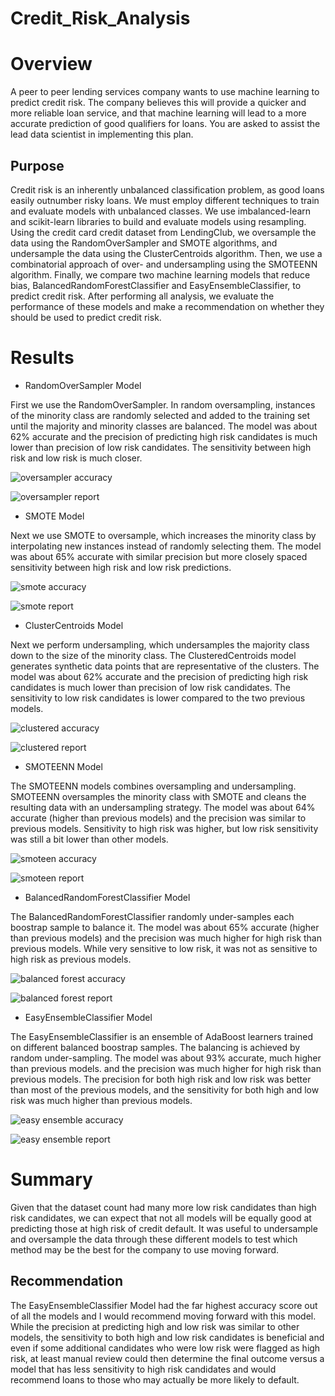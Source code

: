 # Credit_Risk_Analysis

# Overview
A peer to peer lending services company wants to use machine learning to predict credit risk. The company believes this will provide a quicker and more reliable
loan service, and that machine learning will lead to a more accurate prediction of good qualifiers for loans. You are asked to assist the lead data scientist in 
implementing this plan.

## Purpose
Credit risk is an inherently unbalanced classification problem, as good loans easily outnumber risky loans. We must employ different techniques to train and 
evaluate models with unbalanced classes. We use imbalanced-learn and scikit-learn libraries to build and evaluate models using resampling. Using the credit card 
credit dataset from LendingClub, we oversample the data using the RandomOverSampler and SMOTE algorithms, and undersample the data using the ClusterCentroids 
algorithm. Then, we use a combinatorial approach of over- and undersampling using the SMOTEENN algorithm. Finally, we compare two machine learning models 
that reduce bias, BalancedRandomForestClassifier and EasyEnsembleClassifier, to predict credit risk. After performing all analysis, we evaluate the performance 
of these models and make a recommendation on whether they should be used to predict credit risk.

# Results

* RandomOverSampler Model

First we use the RandomOverSampler. In random oversampling, instances of the minority class are randomly selected and added to the training set 
until the majority and minority classes are balanced. The model was about 62% accurate and the precision of predicting high risk candidates is much lower
than precision of low risk candidates. The sensitivity between high risk and low risk is much closer.

![oversampler accuracy](https://user-images.githubusercontent.com/99205688/174492847-bce6dc00-0c99-4a35-9172-3ff34d31ba57.PNG)

![oversampler report](https://user-images.githubusercontent.com/99205688/174492849-f73ef4d1-f45a-4e50-b7ac-552969868d5a.PNG)

* SMOTE Model

Next we use SMOTE to oversample, which increases the minority class by interpolating new instances instead of randomly selecting them. The model was about 65% 
accurate with similar precision but more closely spaced sensitivity between high risk and low risk predictions.

![smote accuracy](https://user-images.githubusercontent.com/99205688/174492852-4d22f01c-8e3d-4de7-834f-d577e82ef83b.PNG)

![smote report](https://user-images.githubusercontent.com/99205688/174492854-c349a132-f26f-4028-80db-5663aaba514b.PNG)

* ClusterCentroids Model

Next we perform undersampling, which undersamples the majority class down to the size of the minority class. The ClusteredCentroids model generates synthetic data points that are representative of the clusters.  The model was about 62% accurate and the precision of predicting high risk candidates is much lower
than precision of low risk candidates. The sensitivity to low risk candidates is lower compared to the two previous models.

![clustered accuracy](https://user-images.githubusercontent.com/99205688/174492899-2a3690a9-3d45-4f2d-8c32-c263bb3a49e6.PNG)

![clustered report](https://user-images.githubusercontent.com/99205688/174492904-12526e8f-0ee3-416c-83d4-af307f351e3c.PNG)

* SMOTEENN Model

The SMOTEENN models combines oversampling and undersampling. SMOTEENN oversamples the minority class with SMOTE and cleans the resulting data with an 
undersampling strategy. The model was about 64% accurate (higher than previous models) and the precision was similar to previous models. Sensitivity to high
risk was higher, but low risk sensitivity was still a bit lower than other models.

![smoteen accuracy](https://user-images.githubusercontent.com/99205688/174492910-07cc7a63-815b-4823-92f9-f6ed6fdf3b68.PNG)

![smoteen report](https://user-images.githubusercontent.com/99205688/174492911-1fb6a616-2998-430e-9926-3c9f3886ceb9.PNG)

* BalancedRandomForestClassifier Model

The BalancedRandomForestClassifier randomly under-samples each boostrap sample to balance it. The model was about 65% accurate (higher than previous models) and the precision was much higher for high risk than previous models. While very sensitive to low risk, it was not as sensitive to high risk as previous models.

![balanced forest accuracy](https://user-images.githubusercontent.com/99205688/174492920-a8ea0534-338c-40ee-a31b-5549c4695e60.PNG)

![balanced forest report](https://user-images.githubusercontent.com/99205688/174492926-28ec9a26-2ef4-4198-b97c-031f64e1f0bf.PNG)

* EasyEnsembleClassifier Model

The EasyEnsembleClassifier is an ensemble of AdaBoost learners trained on different balanced boostrap samples. The balancing is achieved by random under-sampling.
The model was about 93% accurate, much higher than previous models. and the precision was much higher for high risk than previous models. The precision for both
high risk and low risk was better than most of the previous models, and the sensitivity for both high and low risk was much higher than previous models.

![easy ensemble accuracy](https://user-images.githubusercontent.com/99205688/174492965-adb6b862-3704-459e-8699-ac37c05af7ed.PNG)

![easy ensemble report](https://user-images.githubusercontent.com/99205688/174492991-d1538315-8851-4c6e-a873-db23b3dcf438.PNG)

# Summary
Given that the dataset count had many more low risk candidates than high risk candidates, we can expect that not all models will be equally good at predicting
those at high risk of credit default. It was useful to undersample and oversample the data through these different models to test which method may be the best
for the company to use moving forward.

## Recommendation 
The EasyEnsembleClassifier Model had the far highest accuracy score out of all the models and I would recommend moving forward with this model. While the precision
at predicting high and low risk was similar to other models, the sensitivity to both high and low risk candidates is beneficial and even if some additional candidates 
who were low risk were flagged as high risk, at least manual review could then determine the final outcome versus a model that has less sensitivity to high risk
candidates and would recommend loans to those who may actually be more likely to default.


